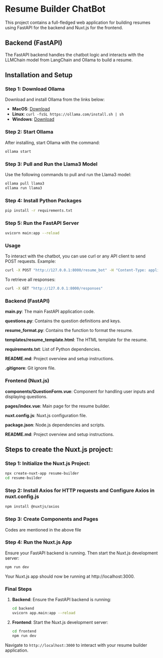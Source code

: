 # Resume Builder ChatBot

This project contains a full-fledged web application for building resumes using FastAPI for the backend and Nuxt.js for the frontend.

## Backend (FastAPI)

The FastAPI backend handles the chatbot logic and interacts with the LLMChain model from LangChain and Ollama to build a resume.

## Installation and Setup

### Step 1: Download Ollama

Download and install Ollama from the links below:
- **MacOS**: [Download](https://ollama.com/download/Ollama-darwin.zip)
- **Linux**: `curl -fsSL https://ollama.com/install.sh | sh`
- **Windows**: [Download](https://ollama.com/download/OllamaSetup.exe)

### Step 2: Start Ollama

After installing, start Ollama with the command:
```sh
ollama start
```
### Step 3: Pull and Run the Llama3 Model

Use the following commands to pull and run the Llama3 model:
```sh
ollama pull llama3
ollama run llama3
```
### Step 4: Install Python Packages
```sh
pip install -r requirements.txt
```
### Step 5: Run the FastAPI Server
```sh
uvicorn main:app --reload
```

### Usage
To interact with the chatbot, you can use curl or any API client to send POST requests. Example:
```sh
curl -X POST "http://127.0.0.1:8000/resume_bot" -H "Content-Type: application/json" -d '{"context": "", "question": "What is your full name?"}'
```
To retrieve all responses:
```sh
curl -X GET "http://127.0.0.1:8000/responses"
```
### Backend (FastAPI)
**main.py**: The main FastAPI application code.

**questions.py**: Contains the question definitions and keys.

**resume_format.py**: Contains the function to format the resume.

**templates/resume_template.html**: The HTML template for the resume.

**requirements.txt**: List of Python dependencies.

**README.md**: Project overview and setup instructions.

**.gitignore**: Git ignore file.

### Frontend (Nuxt.js)
**components/QuestionForm.vue**: Component for handling user inputs and displaying questions.

**pages/index.vue**: Main page for the resume builder.

**nuxt.config.js**: Nuxt.js configuration file.

**package.json**: Node.js dependencies and scripts.

**README.md**: Project overview and setup instructions.

## Steps to create the Nuxt.js project:
### Step 1: Initialize the Nuxt.js Project:
```sh
npx create-nuxt-app resume-builder
cd resume-builder
```

### Step 2: Install Axios for HTTP requests and Configure Axios in nuxt.config.js
```sh
npm install @nuxtjs/axios
```

### Step 3: Create Components and Pages
Codes are mentioned in the above file 
### Step 4: Run the Nuxt.js App
Ensure your FastAPI backend is running. Then start the Nuxt.js development server:
```sh
npm run dev
```
Your Nuxt.js app should now be running at http://localhost:3000.

### Final Steps

1. **Backend**: Ensure the FastAPI backend is running:
    ```sh
    cd backend
    uvicorn app.main:app --reload
    ```

2. **Frontend**: Start the Nuxt.js development server:
    ```sh
    cd frontend
    npm run dev
    ```

Navigate to `http://localhost:3000` to interact with your resume builder application.

